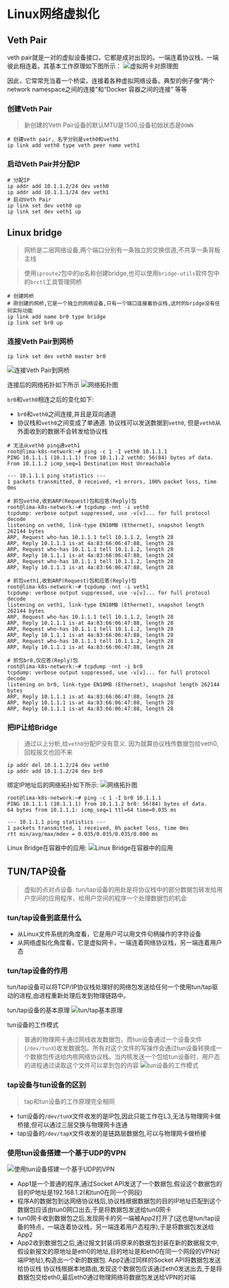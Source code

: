 # Linux网络虚拟化

## Veth Pair

veth pair就是一对的虚拟设备接口，它都是成对出现的。一端连着协议栈，一端彼此相连着。其基本工作原理如下图所示：
![虚拟网卡对原理图](/images/vethpair原理图.png)

因此，它常常充当着一个桥梁，连接着各种虚拟网络设备。典型的例子像“两个network namespace之间的连接”和“Docker 容器之间的连接” 等等

### 创建Veth Pair
> 新创建的Veth Pair设备的默认MTU是1500,设备初始状态是`DOWN`

```shell
# 创建veth pair, 名字分别是veth0和veth1
ip link add veth0 type veth peer name veth1
```

### 启动Veth Pair并分配IP
```shell
# 分配IP
ip addr add 10.1.1.2/24 dev veth0
ip addr add 10.1.1.1/24 dev veth1
# 启动Veth Pair
ip link set dev veth0 up
ip link set dev veth1 up
```

## Linux bridge
> 网桥是二层网络设备,两个端口分别有一条独立的交换信道,不共享一条背板主线

> 使用`iproute2`包中的ip名称创建bridge,也可以使用`bridge-utils`软件包中的`brctl`工具管理网桥

```shell
# 创建网桥
# 刚创建的网桥,它是一个独立的网络设备,只有一个端口连接着协议栈,这时的bridge没有任何实际功能
ip link add name br0 type bridge
ip link set br0 up
```

### 连接Veth Pair到网桥

```shell
ip link set dev veth0 master br0
```
![连接Veth Pair到网桥](/images/bind_veth_pair_to_bridge.png)

连接后的网络拓扑如下所示
![网络拓扑图](/images/bind_veth_pair_to_bridge1.png)

`br0`和`veth0`相连之后的变化如下:
- `br0`和`veth0`之间连接,并且是双向通道
- 协议栈和`veth0`之间变成了单通道. 协议栈可以发送数据到`veth0`, 但是`veth0`从外面收到的数据不会转发给协议栈


```shell
# 无法从veth0 ping通veth1
root@lima-k8s-network:~# ping -c 1 -I veth0 10.1.1.1
PING 10.1.1.1 (10.1.1.1) from 10.1.1.2 veth0: 56(84) bytes of data.
From 10.1.1.2 icmp_seq=1 Destination Host Unreachable

--- 10.1.1.1 ping statistics ---
1 packets transmitted, 0 received, +1 errors, 100% packet loss, time 0ms
```

```shell
# 抓包veth0,收到ARP(Request)包和应答(Reply)包
root@lima-k8s-network:~# tcpdump -nnt -i veth0
tcpdump: verbose output suppressed, use -v[v]... for full protocol decode
listening on veth0, link-type EN10MB (Ethernet), snapshot length 262144 bytes
ARP, Request who-has 10.1.1.1 tell 10.1.1.2, length 28
ARP, Reply 10.1.1.1 is-at 4a:83:66:06:47:88, length 28
ARP, Request who-has 10.1.1.1 tell 10.1.1.2, length 28
ARP, Reply 10.1.1.1 is-at 4a:83:66:06:47:88, length 28
ARP, Request who-has 10.1.1.1 tell 10.1.1.2, length 28
ARP, Reply 10.1.1.1 is-at 4a:83:66:06:47:88, length 28

# 抓包veth1,收到ARP(Request)包和应答(Reply)包
root@lima-k8s-network:~# tcpdump -nnt -i veth1
tcpdump: verbose output suppressed, use -v[v]... for full protocol decode
listening on veth1, link-type EN10MB (Ethernet), snapshot length 262144 bytes
ARP, Request who-has 10.1.1.1 tell 10.1.1.2, length 28
ARP, Reply 10.1.1.1 is-at 4a:83:66:06:47:88, length 28
ARP, Request who-has 10.1.1.1 tell 10.1.1.2, length 28
ARP, Reply 10.1.1.1 is-at 4a:83:66:06:47:88, length 28
ARP, Request who-has 10.1.1.1 tell 10.1.1.2, length 28
ARP, Reply 10.1.1.1 is-at 4a:83:66:06:47:88, length 28

# 抓包br0,仅应答(Reply)包
root@lima-k8s-network:~# tcpdump -nnt -i br0
tcpdump: verbose output suppressed, use -v[v]... for full protocol decode
listening on br0, link-type EN10MB (Ethernet), snapshot length 262144 bytes
ARP, Reply 10.1.1.1 is-at 4a:83:66:06:47:88, length 28
ARP, Reply 10.1.1.1 is-at 4a:83:66:06:47:88, length 28
ARP, Reply 10.1.1.1 is-at 4a:83:66:06:47:88, length 28
```

### 把IP让给Bridge
> 通过以上分析,给`veth0`分配IP没有意义. 因为就算协议栈传数据包给veth0,回程报文也回不来

```shell
ip addr del 10.1.1.2/24 dev veth0
ip addr add 10.1.1.2/24 dev br0
```

绑定IP地址后的网络拓扑如下所示:
![网络拓扑图](/images/bind_veth_pair_to_bridge2.png)

```shell
root@lima-k8s-network:~# ping -c 1 -I br0 10.1.1.1
PING 10.1.1.1 (10.1.1.1) from 10.1.1.2 br0: 56(84) bytes of data.
64 bytes from 10.1.1.1: icmp_seq=1 ttl=64 time=0.035 ms

--- 10.1.1.1 ping statistics ---
1 packets transmitted, 1 received, 0% packet loss, time 0ms
rtt min/avg/max/mdev = 0.035/0.035/0.035/0.000 ms
```

Linux Bridge在容器中的应用:
![Linux Bridge在容器中的应用](/images/bridge_in_container.png)

## TUN/TAP设备
> 虚拟的点对点设备. tun/tap设备的用处是将协议栈中的部分数据包转发给用户空间的应用程序，给用户空间的程序一个处理数据包的机会

### tun/tap设备到底是什么
- 从Linux文件系统的角度看，它是用户可以用文件句柄操作的字符设备
- 从网络虚拟化角度看，它是虚拟网卡，一端连着网络协议栈，另一端连着用户态

### tun/tap设备的作用
tun/tap设备可以将TCP/IP协议栈处理好的网络包发送给任何一个使用tun/tap驱动的进程,由进程重新处理后发到物理链路中。

tun/tap设备的基本原理
![tun/tap基本原理](/images/tun设备的基本原理.png)

tun设备的工作模式
> 普通的物理网卡通过网线收发数据包，而tun设备通过一个设备文件(`/dev/tunX`)收发数据包。所有对这个文件的写操作会通过tun设备转换成一个数据包传送给内核网络协议栈。当内核发送一个包给tun设备时，用户态的进程通过读取这个文件可以拿到包的内容
![tun设备的工作模式](/images/tun设备的工作模式.png)

### tap设备与tun设备的区别
> tap和tun设备的工作原理完全相同

- tun设备的`/dev/tunX`文件收发的是IP包,因此只能工作在L3,无法与物理网卡做桥接,但可以通过三层交换与物理网卡连通
- tap设备的`/dev/tapX`文件收发的是链路层数据包,可以与物理网卡做桥接

### 使用tun设备搭建一个基于UDP的VPN

![使用tun设备搭建一个基于UDP的VPN](/images/使用tun设备搭建一个基于UDP的VPN.png)

- App1是一个普通的程序,通过Socket API发送了一个数据包,假设这个数据包的目的IP地址是192.168.1.2(和tun0在同一个网段)
- 程序A的数据包到达网络协议栈后,协议栈根据数据包的目的IP地址匹配到这个数据包应该由tun0网口出去,于是将数据包发送给tun0网卡
- tun0网卡收到数据包之后,发现网卡的另一端被App2打开了(这也是tun/tap设备的特点，一端连着协议栈，另一端连着用户态程序),于是将数据包发送给App2
- App2收到数据包之后,通过报文封装(将原来的数据包封装在新的数据报文中,假设新报文的原地址是eth0的地址,目的地址是和eth0在同一个网段的VPN对端IP地址),构造出一个新的数据包. App2通过同样的Socket API将数据包发送给协议栈
协议栈根据本地路由,发现这个数据包应该通过eth0发送出去,于是将数据包交给eth0,最后eth0通过物理网络将数据包发送给VPN的对端
